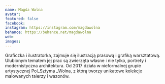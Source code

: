 ```yaml
---
name: Magda Wolna
avatar: 
featured: false
facebook: 
instagram: https://instagram.com/magdawolna
behance: https://behance.net/magdawolna
web:
images:
---
```

Graficzka i ilustratorka, zajmuje się ilustracją prasową i grafiką warsztatową. Ulubionym tematem jej prac są zwierzęta własne i nie tylko, portrety i modernistyczna architektura. Od 2017 działa w nieformalnej grupie artystycznej Pol_Sztyma _Wolna, z którą tworzy unikatowe kolekcje malowanych talerzy i wazonów.
